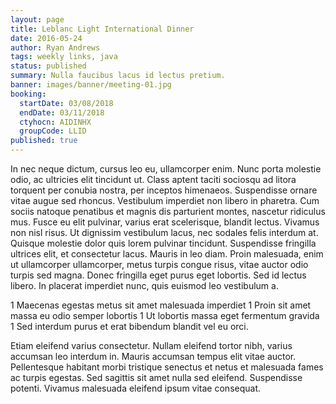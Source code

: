 ```yaml
---
layout: page
title: Leblanc Light International Dinner
date: 2016-05-24
author: Ryan Andrews
tags: weekly links, java
status: published
summary: Nulla faucibus lacus id lectus pretium.
banner: images/banner/meeting-01.jpg
booking:
  startDate: 03/08/2018
  endDate: 03/11/2018
  ctyhocn: AIDINHX
  groupCode: LLID
published: true
---
```

In nec neque dictum, cursus leo eu, ullamcorper enim. Nunc porta molestie odio, ac ultricies elit tincidunt ut. Class aptent taciti sociosqu ad litora torquent per conubia nostra, per inceptos himenaeos. Suspendisse ornare vitae augue sed rhoncus. Vestibulum imperdiet non libero in pharetra. Cum sociis natoque penatibus et magnis dis parturient montes, nascetur ridiculus mus. Fusce eu elit pulvinar, varius erat scelerisque, blandit lectus. Vivamus non nisl risus. Ut dignissim vestibulum lacus, nec sodales felis interdum at.
Quisque molestie dolor quis lorem pulvinar tincidunt. Suspendisse fringilla ultrices elit, et consectetur lacus. Mauris in leo diam. Proin malesuada, enim ut ullamcorper ullamcorper, metus turpis congue risus, vitae auctor odio turpis sed magna. Donec fringilla eget purus eget lobortis. Sed id lectus libero. In placerat imperdiet nunc, quis euismod leo vestibulum a.

1 Maecenas egestas metus sit amet malesuada imperdiet
1 Proin sit amet massa eu odio semper lobortis
1 Ut lobortis massa eget fermentum gravida
1 Sed interdum purus et erat bibendum blandit vel eu orci.

Etiam eleifend varius consectetur. Nullam eleifend tortor nibh, varius accumsan leo interdum in. Mauris accumsan tempus elit vitae auctor. Pellentesque habitant morbi tristique senectus et netus et malesuada fames ac turpis egestas. Sed sagittis sit amet nulla sed eleifend. Suspendisse potenti. Vivamus malesuada eleifend ipsum vitae consequat.
